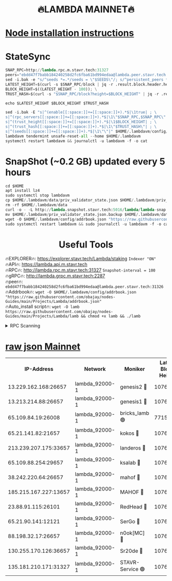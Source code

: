 <h1 align="center"> 🔥LAMBDA MAINNET🔥</h1>


[Node installation instructions](https://github.com/obajay/nodes-Guides/tree/main/Projects/Lambda)
=


# StateSync
```python
SNAP_RPC=http://lambda.rpc.m.stavr.tech:31327
peers="ebdd47f7babb184240258d2fc6fba61bd994edaa@lambda.peer.stavr.tech:31326" 
sed -i.bak -e "s/^seeds *=.*/seeds = \"$SEEDS\"/; s/^persistent_peers *=.*/persistent_peers = \"$PEERS\"/" $HOME/.lambdavm/config/config.toml
LATEST_HEIGHT=$(curl -s $SNAP_RPC/block | jq -r .result.block.header.height); \
BLOCK_HEIGHT=$((LATEST_HEIGHT - 100)); \
TRUST_HASH=$(curl -s "$SNAP_RPC/block?height=$BLOCK_HEIGHT" | jq -r .result.block_id.hash)

echo $LATEST_HEIGHT $BLOCK_HEIGHT $TRUST_HASH

sed -i.bak -E "s|^(enable[[:space:]]+=[[:space:]]+).*$|\1true| ; \
s|^(rpc_servers[[:space:]]+=[[:space:]]+).*$|\1\"$SNAP_RPC,$SNAP_RPC\"| ; \
s|^(trust_height[[:space:]]+=[[:space:]]+).*$|\1$BLOCK_HEIGHT| ; \
s|^(trust_hash[[:space:]]+=[[:space:]]+).*$|\1\"$TRUST_HASH\"| ; \
s|^(seeds[[:space:]]+=[[:space:]]+).*$|\1\"\"|" $HOME/.lambdavm/config/config.toml
lambdavm tendermint unsafe-reset-all --home $HOME/.lambdavm
systemctl restart lambdavm && journalctl -u lambdavm -f -o cat

```
# SnapShot (~0.2 GB) updated every 5 hours
```python
cd $HOME
apt install lz4
sudo systemctl stop lambdavm
cp $HOME/.lambdavm/data/priv_validator_state.json $HOME/.lambdavm/priv_validator_state.json.backup
rm -rf $HOME/.lambdavm/data
curl -o - -L http://lambda.snapshot.stavr.tech:5016/lambda/lambda-snap.tar.lz4 | lz4 -c -d - | tar -x -C $HOME/.lambdavm --strip-components 2
mv $HOME/.lambdavm/priv_validator_state.json.backup $HOME/.lambdavm/data/priv_validator_state.json
wget -O $HOME/.lambdavm/config/addrbook.json "https://raw.githubusercontent.com/obajay/nodes-Guides/main/Projects/Lambda/addrbook.json"
sudo systemctl restart lambdavm && sudo journalctl -u lambdavm -f -o cat
```
 <h1 align="center"> Useful Tools</h1>

🔥EXPLORER🔥:      https://explorer.stavr.tech/Lambda/staking	        `Indexer "ON"` \
🔥API🔥: 			 		 https://lambda.api.m.stavr.tech \
🔥RPC🔥:           http://lambda.rpc.m.stavr.tech:31327	              `Snapshot-interval = 100` \
🔥gRPC🔥:          http://lambda.grpc.m.stavr.tech:2287 \
🔥peer🔥:					 `ebdd47f7babb184240258d2fc6fba61bd994edaa@lambda.peer.stavr.tech:31326` \
🔥Addrbook🔥:    ```wget -O $HOME/.lambdavm/config/addrbook.json "https://raw.githubusercontent.com/obajay/nodes-Guides/main/Projects/Lambda/addrbook.json"``` \
🔥Auto_install script🔥: ```wget -O lamb https://raw.githubusercontent.com/obajay/nodes-Guides/main/Projects/Lambda/lamb && chmod +x lamb && ./lamb```


<details>
<summary>RPC Scanning</summary>

<h2 align="center"> We scan nodes in real time every 4 hours. And we provide the final result of RPC endpoints.
We cannot influence the operation of these nodes in any way. </h2>


```python
If Voting Power is higher than 0 --> then the Node is a validator of the network and may be subject to attack and be a potential threat to the chain.
```
```python
We marked such validators with a red symbol
```

</details>

[raw json Mainnet](https://rpc-check.lambm.stavr.tech/lambm/rpc-lambm-result.json)
=


<table><tr><th>IP-Address</th><th>Network</th><th>Moniker</th><th>Latest Block Height</th><th>Earliest Block Height</th><th>Catching Up</th><th>Tx Index</th><th>Voting Power</th><th>Scan Time</th></tr><tr><td>13.229.162.168:26657</td><td>lambda_92000-1</td><td>genesis2 🔴</td><td>10763321</td><td>1</td><td>False</td><td>on</td><td>16647211</td><td>2023-12-26T08:27:05.842231751UTC</td></tr><tr><td>13.213.214.88:26657</td><td>lambda_92000-1</td><td>genesis1 🔴</td><td>10763322</td><td>1</td><td>False</td><td>on</td><td>107835</td><td>2023-12-26T08:27:10.169452632UTC</td></tr><tr><td>65.109.84.19:26008</td><td>lambda_92000-1</td><td>bricks_lamb 🟢</td><td>7715743</td><td>7581001</td><td>False</td><td>on</td><td>0</td><td>2023-12-26T08:27:19.206835656UTC</td></tr><tr><td>65.21.141.82:21657</td><td>lambda_92000-1</td><td>kokos 🔴</td><td>10763322</td><td>7716001</td><td>False</td><td>off</td><td>546765</td><td>2023-12-26T08:27:12.663523095UTC</td></tr><tr><td>213.239.207.175:33657</td><td>lambda_92000-1</td><td>landeros 🔴</td><td>10763319</td><td>8136001</td><td>False</td><td>off</td><td>1051230</td><td>2023-12-26T08:27:00.165095900UTC</td></tr><tr><td>65.109.88.254:29657</td><td>lambda_92000-1</td><td>ksalab 🔴</td><td>10763323</td><td>8715001</td><td>False</td><td>on</td><td>504218</td><td>2023-12-26T08:27:15.413390519UTC</td></tr><tr><td>38.242.220.64:26657</td><td>lambda_92000-1</td><td>mahof 🔴</td><td>10763319</td><td>10131001</td><td>False</td><td>off</td><td>770350</td><td>2023-12-26T08:26:53.357196460UTC</td></tr><tr><td>185.215.167.227:13657</td><td>lambda_92000-1</td><td>MAHOF 🔴</td><td>10763322</td><td>10134001</td><td>False</td><td>on</td><td>2051510</td><td>2023-12-26T08:27:09.273190463UTC</td></tr><tr><td>23.88.91.115:26101</td><td>lambda_92000-1</td><td>RedHead 🔴</td><td>10763319</td><td>10663319</td><td>False</td><td>off</td><td>553202</td><td>2023-12-26T08:27:00.843073691UTC</td></tr><tr><td>65.21.90.141:12121</td><td>lambda_92000-1</td><td>SerGo 🔴</td><td>10763323</td><td>10663323</td><td>False</td><td>off</td><td>10571721</td><td>2023-12-26T08:27:15.732999354UTC</td></tr><tr><td>88.198.32.17:26657</td><td>lambda_92000-1</td><td>n0ok[MC] 🔴</td><td>10763324</td><td>10663324</td><td>False</td><td>off</td><td>1578630</td><td>2023-12-26T08:27:18.829227513UTC</td></tr><tr><td>130.255.170.126:36657</td><td>lambda_92000-1</td><td>Sr20de 🔴</td><td>10763319</td><td>10715001</td><td>False</td><td>off</td><td>671452</td><td>2023-12-26T08:27:00.596716438UTC</td></tr><tr><td>135.181.210.171:31327</td><td>lambda_92000-1</td><td>STAVR-Service 🟢</td><td>10763323</td><td>10759001</td><td>False</td><td>on</td><td>0</td><td>2023-12-26T08:27:15.058764699UTC</td></tr></table>
